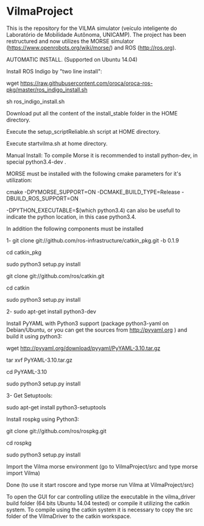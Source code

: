 # VilmaProject
This is the repository for the VILMA simulator (veículo inteligente do Laboratório de Mobilidade Autônoma, UNICAMP).
The project has been restructured and now utilizes the MORSE simulator (https://www.openrobots.org/wiki/morse/)
and ROS (http://ros.org).

AUTOMATIC INSTALL. (Supported on Ubuntu 14.04)

Install ROS Indigo by "two line install":

wget https://raw.githubusercontent.com/oroca/oroca-ros-pkg/master/ros_indigo_install.sh

sh ros_indigo_install.sh

Download put all the content of the install_stable folder in the HOME directory.

Execute the setup_scriptReliable.sh script at HOME directory.

Execute startvilma.sh at home directory.



Manual Install:
To compile Morse it is recommended to install python-dev, in special python3.4-dev .

MORSE must be installed with the following cmake parameters for it's utilization:

cmake -DPYMORSE_SUPPORT=ON -DCMAKE_BUILD_TYPE=Release -DBUILD_ROS_SUPPORT=ON 

-DPYTHON_EXECUTABLE=$(which python3.4) can also be usefull to indicate the python location, in this case python3.4.

In addition the following components must be installed

1-
git clone git://github.com/ros-infrastructure/catkin_pkg.git -b 0.1.9

cd catkin_pkg

sudo python3 setup.py install

git clone git://github.com/ros/catkin.git

cd catkin

sudo python3 setup.py install


2-
sudo apt-get install python3-dev

Install PyYAML with Python3 support (package python3-yaml on Debian/Ubuntu, or you can get the sources from http://pyyaml.org ) and build it using python3:

wget http://pyyaml.org/download/pyyaml/PyYAML-3.10.tar.gz

tar xvf PyYAML-3.10.tar.gz

cd PyYAML-3.10

sudo python3 setup.py install

3-
Get Setuptools:

sudo apt-get install python3-setuptools

Install rospkg using Python3:

git clone git://github.com/ros/rospkg.git

cd rospkg

sudo python3 setup.py install

Import the Vilma morse environment (go to VilmaProject/src and type morse import Vilma) 

Done (to use it start roscore and type morse run Vilma at VilmaProject/src)

To open the GUI for car controlling utilize the executable in the vilma_driver build folder (64 bits Ubuntu 14.04 tested) or compile it utilizing the catkin system. To compile using the catkin system it is necessary to copy the src folder of the VilmaDriver to the catkin workspace.
